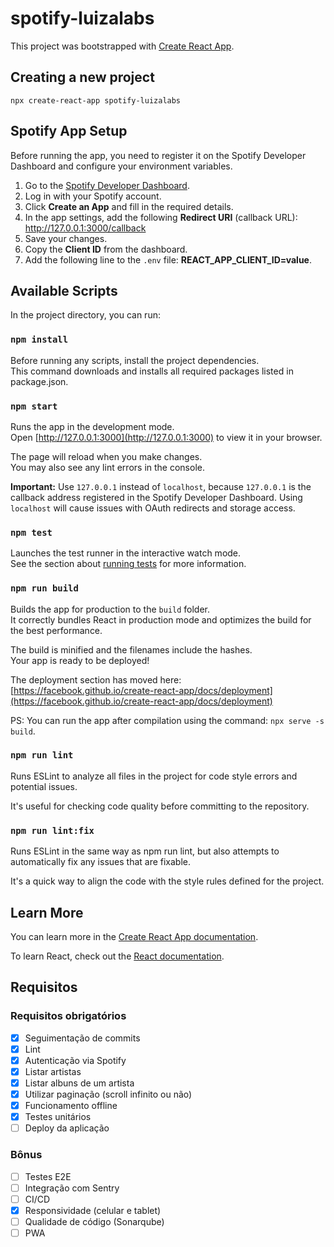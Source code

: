 # spotify-luizalabs

This project was bootstrapped with [Create React App](https://github.com/facebook/create-react-app).

## Creating a new project

```
npx create-react-app spotify-luizalabs
```

## Spotify App Setup

Before running the app, you need to register it on the Spotify Developer Dashboard and configure your environment variables.

1. Go to the [Spotify Developer Dashboard](https://developer.spotify.com/dashboard).
2. Log in with your Spotify account.
3. Click **Create an App** and fill in the required details.
4. In the app settings, add the following **Redirect URI** (callback URL): http://127.0.0.1:3000/callback
5. Save your changes.
6. Copy the **Client ID** from the dashboard.
7. Add the following line to the `.env` file: **REACT_APP_CLIENT_ID=value**.

## Available Scripts

In the project directory, you can run:

### `npm install`

Before running any scripts, install the project dependencies.\
This command downloads and installs all required packages listed in package.json.

### `npm start`

Runs the app in the development mode.\
Open [http://127.0.0.1:3000](http://127.0.0.1:3000) to view it in your browser.

The page will reload when you make changes.\
You may also see any lint errors in the console.

**Important:** Use `127.0.0.1` instead of `localhost`, because `127.0.0.1` is the callback address registered in the Spotify Developer Dashboard. Using `localhost` will cause issues with OAuth redirects and storage access.

### `npm test`

Launches the test runner in the interactive watch mode.\
See the section about [running tests](https://facebook.github.io/create-react-app/docs/running-tests) for more information.

### `npm run build`

Builds the app for production to the `build` folder.\
It correctly bundles React in production mode and optimizes the build for the best performance.

The build is minified and the filenames include the hashes.\
Your app is ready to be deployed!

The deployment section has moved here: [https://facebook.github.io/create-react-app/docs/deployment](https://facebook.github.io/create-react-app/docs/deployment)

PS: You can run the app after compilation using the command: `npx serve -s build`.

### `npm run lint`

Runs ESLint to analyze all files in the project for code style errors and potential issues.

It's useful for checking code quality before committing to the repository.

### `npm run lint:fix`

Runs ESLint in the same way as npm run lint, but also attempts to automatically fix any issues that are fixable.

It's a quick way to align the code with the style rules defined for the project.

## Learn More

You can learn more in the [Create React App documentation](https://facebook.github.io/create-react-app/docs/getting-started).

To learn React, check out the [React documentation](https://reactjs.org/).

## Requisitos

### Requisitos obrigatórios
- [X] Seguimentação de commits
- [X] Lint
- [X] Autenticação via Spotify
- [X] Listar artistas
- [X] Listar albuns de um artista
- [X] Utilizar paginação (scroll infinito ou não)
- [X] Funcionamento offline
- [X] Testes unitários
- [ ] Deploy da aplicação

### Bônus
- [ ] Testes E2E
- [ ] Integração com Sentry
- [ ] CI/CD
- [X] Responsividade (celular e tablet)
- [ ] Qualidade de código (Sonarqube)
- [ ] PWA
